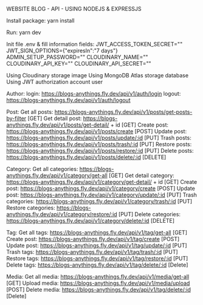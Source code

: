 WEBSITE BLOG - API - USING NODEJS & EXPRESSJS

Install package: yarn install

Run: yarn dev

Init file .env & fill information fields: 
    JWT_ACCESS_TOKEN_SECRET=""
    JWT_SIGN_OPTIONS={"expiresIn":"7 days"}
    ADMIN_SETUP_PASSWORD=""
    CLOUDINARY_NAME=""
    CLOUDINARY_API_KEY=""
    CLOUDINARY_API_SECRET=""

Using Cloudinary storage image
Using MongoDB Atlas storage database
Using JWT authorization account user

Author:
    login: https://blogs-anythings.fly.dev/api/v1/auth/login 
    logout: https://blogs-anythings.fly.dev/api/v1/auth/logout

Post: 
    Get all posts: https://blogs-anythings.fly.dev/api/v1/posts/get-posts-by-filter [GET]
    Get detail post: https://blogs-anythings.fly.dev/api/v1/posts/get-detail/ + id [GET]
    Create post: https://blogs-anythings.fly.dev/api/v1/posts/create [POST]
    Update post: https://blogs-anythings.fly.dev/api/v1/posts/update/:id [PUT]
    Trash posts: https://blogs-anythings.fly.dev/api/v1/posts/trash/:id [PUT]
    Restore posts: https://blogs-anythings.fly.dev/api/v1/posts/restore/:id [PUT]
    Delete posts: https://blogs-anythings.fly.dev/api/v1/posts/delete/:id [DELETE]

Category: 
    Get all categories: https://blogs-anythings.fly.dev/api/v1/category/get-all [GET]
    Get detail category: https://blogs-anythings.fly.dev/api/v1/category/get-detail/ + id [GET]
    Create post: https://blogs-anythings.fly.dev/api/v1/category/create [POST]
    Update post: https://blogs-anythings.fly.dev/api/v1/category/update/:id [PUT]
    Trash categories: https://blogs-anythings.fly.dev/api/v1/category/trash/:id [PUT]
    Restore categories: https://blogs-anythings.fly.dev/api/v1/category/restore/:id [PUT]
    Delete categories: https://blogs-anythings.fly.dev/api/v1/category/delete/:id [DELETE]

Tag: 
    Get all tags: https://blogs-anythings.fly.dev/api/v1/tag/get-all [GET]
    Create post: https://blogs-anythings.fly.dev/api/v1/tag/create [POST]
    Update post: https://blogs-anythings.fly.dev/api/v1/tag/update/:id [PUT]
    Trash tags: https://blogs-anythings.fly.dev/api/v1/tag/trash/:id [PUT]
    Restore tags: https://blogs-anythings.fly.dev/api/v1/tag/restore/:id [PUT]
    Delete tags: https://blogs-anythings.fly.dev/api/v1/tag/delete/:id [Delete]

Media: 
    Get all media: https://blogs-anythings.fly.dev/api/v1/media/get-all [GET]
    Upload media: https://blogs-anythings.fly.dev/api/v1/media/upload [POST]
    Delete media: https://blogs-anythings.fly.dev/api/v1/tag/delete/:id [Delete]



